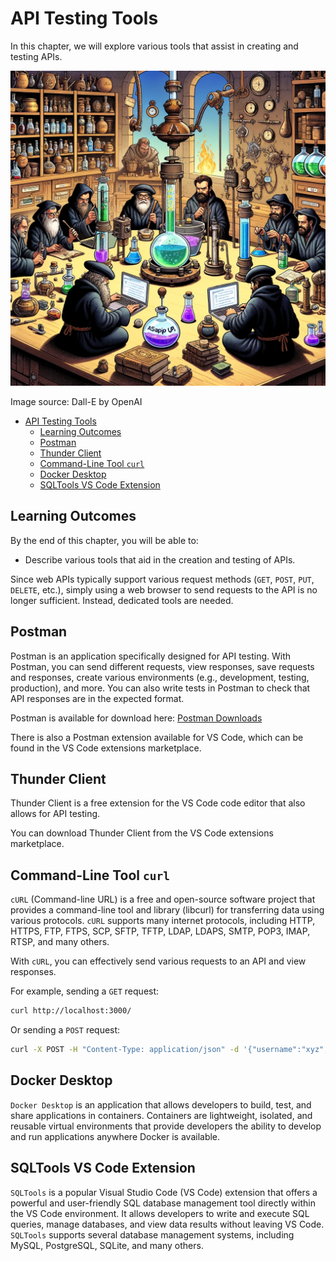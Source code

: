 # API Testing Tools

In this chapter, we will explore various tools that assist in creating and testing APIs.

![API tools](API-tools.webp)

Image source: Dall-E by OpenAI

- [API Testing Tools](#api-testing-tools)
  - [Learning Outcomes](#learning-outcomes)
  - [Postman](#postman)
  - [Thunder Client](#thunder-client)
  - [Command-Line Tool `curl`](#command-line-tool-curl)
  - [Docker Desktop](#docker-desktop)
  - [SQLTools VS Code Extension](#sqltools-vs-code-extension)

## Learning Outcomes

By the end of this chapter, you will be able to:

- Describe various tools that aid in the creation and testing of APIs.

Since web APIs typically support various request methods (`GET`, `POST`, `PUT`, `DELETE`, etc.), simply using a web browser to send requests to the API is no longer sufficient. Instead, dedicated tools are needed.

## Postman

Postman is an application specifically designed for API testing. With Postman, you can send different requests, view responses, save requests and responses, create various environments (e.g., development, testing, production), and more. You can also write tests in Postman to check that API responses are in the expected format.

Postman is available for download here: [Postman Downloads](https://www.postman.com/downloads/)

There is also a Postman extension available for VS Code, which can be found in the VS Code extensions marketplace.

## Thunder Client

Thunder Client is a free extension for the VS Code code editor that also allows for API testing.

You can download Thunder Client from the VS Code extensions marketplace.

## Command-Line Tool `curl`

`cURL` (Command-line URL) is a free and open-source software project that provides a command-line tool and library (libcurl) for transferring data using various protocols. `cURL` supports many internet protocols, including HTTP, HTTPS, FTP, FTPS, SCP, SFTP, TFTP, LDAP, LDAPS, SMTP, POP3, IMAP, RTSP, and many others.

With `cURL`, you can effectively send various requests to an API and view responses.

For example, sending a `GET` request:

```bash
curl http://localhost:3000/
```

Or sending a `POST` request:

```bash
curl -X POST -H "Content-Type: application/json" -d '{"username":"xyz","password":"xyz"}' http://localhost:3000/login
```

## Docker Desktop

`Docker Desktop` is an application that allows developers to build, test, and share applications in containers. Containers are lightweight, isolated, and reusable virtual environments that provide developers the ability to develop and run applications anywhere Docker is available.

## SQLTools VS Code Extension

`SQLTools` is a popular Visual Studio Code (VS Code) extension that offers a powerful and user-friendly SQL database management tool directly within the VS Code environment. It allows developers to write and execute SQL queries, manage databases, and view data results without leaving VS Code. `SQLTools` supports several database management systems, including MySQL, PostgreSQL, SQLite, and many others.
